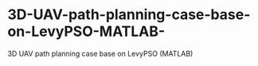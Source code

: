 # 3D-UAV-path-planning-case-base-on-LevyPSO-MATLAB-
3D UAV path planning case base on LevyPSO (MATLAB)
